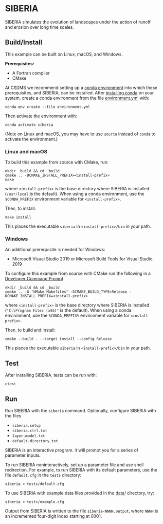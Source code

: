 # SIBERIA

SIBERIA simulates the evolution of landscapes under the action of runoff and erosion over long time scales.

## Build/Install

This example can be built on Linux, macOS, and Windows.

**Prerequisites:**

* A Fortran compiler
* CMake

At CSDMS we recommend setting up a [conda environment](https://conda.io/projects/conda/en/latest/user-guide/tasks/manage-environments.html)
into which these prerequisites, and SIBERIA, can be installed.
After [installing conda](https://conda.io/projects/conda/en/latest/index.html) on your system,
create a conda environment from the file [environment.yml](./environment.yml) with:
```
conda env create --file environment.yml
```
Then activate the environment with:
```
conda activate siberia
```
(Note on Linux and macOS, you may have to use `source` instead of `conda` to activate the environment.)

### Linux and macOS

To build this example from source with CMake, run:
```
mkdir _build && cd _build
cmake .. -DCMAKE_INSTALL_PREFIX=<install-prefix>
make
```
where `<install-prefix>` is the base directory
where SIBERIA is installed (`/usr/local` is the default).
When using a conda environment,
use the `$CONDA_PREFIX` environment variable for `<install-prefix>`.

Then, to install:
```
make install
```
This places the executable `siberia` in `<install-prefix>/bin` in your path.

### Windows

An additional prerequisite is needed for Windows:

* Microsoft Visual Studio 2019 or Microsoft Build Tools for Visual Studio 2019

To configure this example from source with CMake
run the following in a [Developer Command Prompt](https://docs.microsoft.com/en-us/dotnet/framework/tools/developer-command-prompt-for-vs)
```
mkdir _build && cd _build
cmake .. -G "NMake Makefiles" -DCMAKE_BUILD_TYPE=Release -DCMAKE_INSTALL_PREFIX=<install-prefix>
```
where `<install-prefix>` is the base directory
where SIBERIA is installed (`"C:\Program Files (x86)"` is the default).
When using a conda environment,
use the `%CONDA_PREFIX%` environment variable for `<install-prefix>`.


Then, to build and install:
```
cmake --build . --target install --config Release
```
This places the executable `siberia` in `<install-prefix>/bin` in your path.

## Test

After installing SIBERIA,
tests can be run with:
```
ctest
```

## Run

Run SIBERIA with the `siberia` command.
Optionally, configure SIBERIA with the files

* `siberia.setup`
* `siberia.ctrl.txt`
* `layer.model.txt`
* `default-directory.txt`

SIBERIA is an interactive program.
It will prompt you for a series of parameter inputs.

To run SIBERIA noninteractively,
set up a parameter file and use shell redirection.
For example,
to run SIBERIA with its default parameters,
use the file `default.cfg` in the `tests` directory:
```
siberia < tests/default.cfg
```
To use SIBERIA with example data files
provided in the [data/](./data/) directory, try:
```
siberia < tests/example.cfg
```

Output from SIBERIA is written to the file `siberia-NNNN.output`,
where `NNNN` is an incremented four-digit index starting at 0001.
